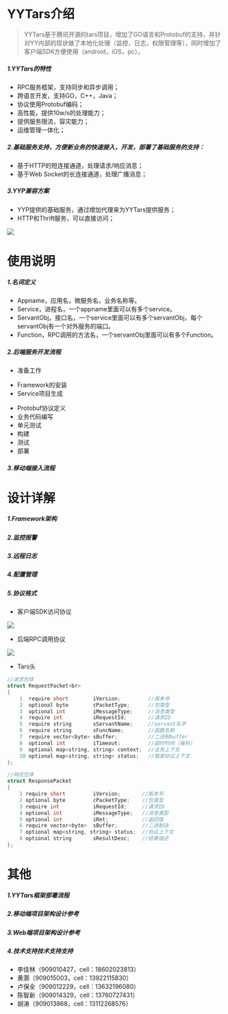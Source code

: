 YYTars介绍
=========================
> YYTars基于腾讯开源的tars项目，增加了GO语言和Protobuf的支持，并针对YY内部的现状做了本地化处理（监控，日志，权限管理等），同时增加了客户端SDK方便使用（android，iOS，pc）。

##### 1.YYTars的特性
* RPC服务框架，支持同步和异步调用；<br>
* 跨语言开发，支持GO，C++，Java；<br>
* 协议使用Protobuf编码；<br>
* 高性能，提供10w/s的处理能力；<br>
* 提供服务限流，容灾能力；<br>
* 运维管理一体化；<br>

##### 2.基础服务支持，方便新业务的快速接入，开发，部署了基础服务的支持：
* 基于HTTP的短连接通道，处理请求/响应消息；<br>
* 基于Web Socket的长连接通道，处理广播消息；<br>

##### 3.YYP兼容方案
* YYP提供的基础服务，通过增加代理来为YYTars提供服务；<br>
* HTTP和Thrift服务，可以直接访问；<br>

![](http://code.com/tars/docs/raw/90571a37c083e54dfe428a5759839c7e9f9080d1/images/yytars1.png)

使用说明
=========================
 
##### 1.名词定义
* Appname，应用名，微服务名，业务名称等。
* Service，进程名，一个appname里面可以有多个service。
* ServantObj，接口名，一个service里面可以有多个servantObj，每个servantObj有一个对外服务的端口。
* Function，RPC调用的方法名，一个servantObj里面可以有多个Function。

##### 2.后端服务开发流程
* 准备工作
 - Framework的安装
 - Service项目生成
* Protobuf协议定义
* 业务代码编写
* 单元测试
* 构建
* 测试
* 部署

##### 3.移动端接入流程

设计详解
=========================

##### 1.Framework架构
##### 2.监控报警
##### 3.远程日志
##### 4.配置管理
##### 5.协议格式
* 客户端SDK访问协议

![](http://code.com/tars/docs/raw/90571a37c083e54dfe428a5759839c7e9f9080d1/images/yytars2.jpg)

* 后端RPC调用协议

![](http://code.com/tars/docs/raw/90571a37c083e54dfe428a5759839c7e9f9080d1/images/yytars3.jpg)

* Tars头

```C++
//请求包体
struct RequestPacket<br>
{
    1  require short        iVersion;         //版本号
    2  optional byte        cPacketType;      //包类型
    3  optional int         iMessageType;     //消息类型
    4  require int          iRequestId;       //请求ID
    5  require string       sServantName;     //servant名字
    6  require string       sFuncName;        //函数名称
    7  require vector<byte> sBuffer;          //二进制buffer
    8  optional int         iTimeout;         //超时时间（毫秒）
    9  optional map<string, string> context;  //业务上下文
    10 optional map<string, string> status;   //框架协议上下文
};

//响应包体
struct ResponsePacket
{
    1 require short         iVersion;       //版本号
    2 optional byte         cPacketType;    //包类型
    3 require int           iRequestId;     //请求ID
    4 optional int          iMessageType;   //消息类型
    5 optional int          iRet;           //返回值
    6 require vector<byte>  sBuffer;        //二进制流
    7 optional map<string, string> status;  //协议上下文
    8 optional string       sResultDesc;    //结果描述
};
```
其他
=========================

##### 1.YYTars框架部署流程
##### 2.移动端项目架构设计参考
##### 3.Web端项目架构设计参考
##### 4.技术支持技术支持支持
* 李佳林（909010427，cell：18602023813）
* 黄灏（909015003，cell：13922115830）
* 卢保全（909012229，cell：13632196080）
* 陈智新（909014329，cell：13760727431）
* 胡涛（909013868，cell：13112268576）

